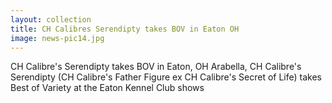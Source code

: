 ```yaml
---
layout: collection
title: CH Calibres Serendipty takes BOV in Eaton OH
image: news-pic14.jpg
---
```

CH Calibre's Serendipty takes BOV in Eaton, OH
 Arabella, CH Calibre's Serendipty (CH Calibre's Father Figure ex CH Calibre's Secret of Life) takes Best of Variety at the Eaton Kennel Club shows
